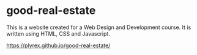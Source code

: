 # good-real-estate

This is a website created for a Web Design and Development course.
It is written using HTML, CSS and Javascript.

https://plyrex.github.io/good-real-estate/
